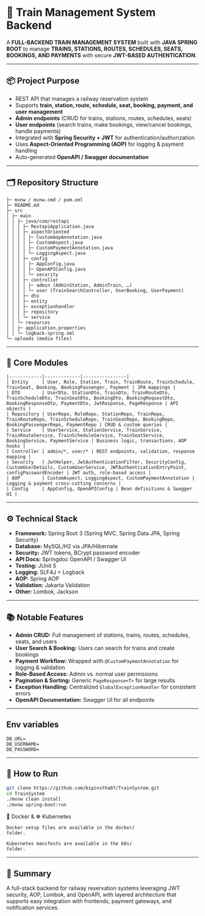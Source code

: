 # 🚆 Train Management System Backend

A **FULL-BACKEND TRAIN MANAGEMENT SYSTEM** built with **JAVA SPRING BOOT** to manage **TRAINS, STATIONS, ROUTES, SCHEDULES, SEATS, BOOKINGS, AND PAYMENTS** with secure **JWT-BASED AUTHENTICATION**.

---

## 📦 Project Purpose
- REST API that manages a railway reservation system  
- Supports **train, station, route, schedule, seat, booking, payment, and user management**  
- **Admin endpoints** (CRUD for trains, stations, routes, schedules, seats)  
- **User endpoints** (search trains, make bookings, view/cancel bookings, handle payments)  
- Integrated with **Spring Security + JWT** for authentication/authorization  
- Uses **Aspect-Oriented Programming (AOP)** for logging & payment handling  
- Auto-generated **OpenAPI / Swagger documentation**

---

## 🗂️ Repository Structure
```├─ .gitignore / .gitattributes / .DS_Store
├─ mvnw / mvnw.cmd / pom.xml
├─ README.md
├─ src
│ ├─ main
│ │ ├─ java/com/restapi
│ │ │ ├─ RestapiApplication.java
│ │ │ ├─ aspectOriented
│ │ │ │ ├─ CustomAopAnnotation.java
│ │ │ │ ├─ CustomAspect.java
│ │ │ │ ├─ CustomPaymentAnnotation.java
│ │ │ │ └─ LoggingAspect.java
│ │ │ ├─ config
│ │ │ │ ├─ AppConfig.java
│ │ │ │ ├─ OpenAPIConfig.java
│ │ │ │ └─ security
│ │ │ ├─ controller
│ │ │ │ ├─ admin (AdminStation, AdminTrain, …)
│ │ │ │ └─ user (TrainSearchController, UserBooking, UserPayment)
│ │ │ ├─ dto
│ │ │ ├─ entity
│ │ │ ├─ exceptionhandler
│ │ │ ├─ repository
│ │ │ └─ service
│ │ └─ resources
│ │ ├─ application.properties
│ │ └─ logback-spring.xml
└─ uploads (media files)
```

---

## 🔑 Core Modules
```| Layer       | Key Classes | Responsibility |
|------------|-------------|----------------|
| Entity     | User, Role, Station, Train, TrainRoute, TrainSchedule, TrainSeat, Booking, BookingPassenger, Payment | JPA mappings |
| DTO        | UserDto, StationDto, TrainDto, TrainRouteDto, TrainScheduleDto, TrainSeatDto, BookingDto, BookingRequestDto, BookingResponseDto, PaymentDto, JwtResponse, PageResponse | API objects |
| Repository | UserRepo, RoleRepo, StationRepo, TrainRepo, TrainRouteRepo, TrainScheduleRepo, TrainSeatRepo, BookingRepo, BookingPassengerRepo, PaymentRepo | CRUD & custom queries |
| Service    | UserService, StationService, TrainService, TrainRouteService, TrainScheduleService, TrainSeatService, BookingService, PaymentService | Business logic, transactions, AOP hooks |
| Controller | admin/*, user/* | REST endpoints, validation, response mapping |
| Security   | JwtHelper, JwtAuthenticationFilter, SecurityConfig, CustomUserDetails, CustomUserService, JWTAuthenticationEntryPoint, configPasswordEncoder | JWT auth, role-based access |
| AOP        | CustomAspect, LoggingAspect, CustomPaymentAnnotation | Logging & payment cross-cutting concerns |
| Config     | AppConfig, OpenAPIConfig | Bean definitions & Swagger UI |
```
---

## ⚙️ Technical Stack
- **Framework:** Spring Boot 3 (Spring MVC, Spring Data JPA, Spring Security)  
- **Database:** MySQL/H2 via JPA/Hibernate  
- **Security:** JWT tokens, BCrypt password encoder  
- **API Docs:** Springdoc OpenAPI / Swagger UI  
- **Testing:** JUnit 5  
- **Logging:** SLF4J + Logback  
- **AOP:** Spring AOP  
- **Validation:** Jakarta Validation  
- **Other:** Lombok, Jackson  

---

## 📚 Notable Features
- **Admin CRUD:** Full management of stations, trains, routes, schedules, seats, and users  
- **User Search & Booking:** Users can search for trains and create bookings  
- **Payment Workflow:** Wrapped with `@CustomPaymentAnnotation` for logging & validation  
- **Role-Based Access:** Admin vs. normal user permissions  
- **Pagination & Sorting:** Generic `PageResponse<T>` for large results  
- **Exception Handling:** Centralized `GlobalExceptionHandler` for consistent errors  
- **OpenAPI Documentation:** Swagger UI for all endpoints  

---

## Env variables
```JWT_SECRET=
DB_URL=
DB_USERNAME=
DB_PASSWORD=
```
---

## 🚀 How to Run
```bash
git clone https://github.com/bipinstha07/TrainSystem.git
cd TrainSystem
./mvnw clean install
./mvnw spring-boot:run
```

🐳 Docker & ☸️ Kubernetes
```
Docker setup files are available in the docker/
folder.

Kubernetes manifests are available in the k8s/
folder.
```
---
## 📝 Summary
A full-stack backend for railway reservation systems leveraging JWT security, AOP, Lombok, and OpenAPI, with layered architecture that supports easy integration with frontends, payment gateways, and notification services.
